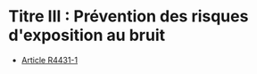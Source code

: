 # Titre III : Prévention des risques d'exposition au bruit 

* [Article R4431-1](./LEGIARTI000018530390.md)
